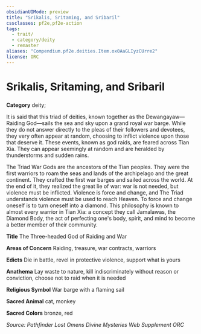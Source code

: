 ```yaml
---
obsidianUIMode: preview
title: "Srikalis, Sritaming, and Sribaril"
cssclasses: pf2e,pf2e-action
tags:
  - trait/
  - category/deity
  - remaster
aliases: "Compendium.pf2e.deities.Item.ox0AaGLIyzCUrre2"
license: ORC
---
```

# Srikalis, Sritaming, and Sribaril

### 

**Category** deity; 




It is said that this triad of deities, known together as the Dewangayaw—Raiding God—sails the sea and sky upon a grand royal war barge. While they do not answer directly to the pleas of their followers and devotees, they very often appear at random, choosing to inflict violence upon those that deserve it. These events, known as god raids, are feared across Tian Xia. They can appear seemingly at random and are heralded by thunderstorms and sudden rains.

The Triad War Gods are the ancestors of the Tian peoples. They were the first warriors to roam the seas and lands of the archipelago and the great continent. They crafted the first war barges and sailed across the world. At the end of it, they realized the great lie of war: war is not needed, but violence must be inflicted. Violence is force and change, and The Triad understands violence must be used to reach Heaven. To force and change oneself is to turn oneself into a diamond. This philosophy is known to almost every warrior in Tian Xia: a concept they call Jamalawas, the Diamond Body, the act of perfecting one's body, spirit, and mind to become a better member of their community.

**Title** The Three-headed God of Raiding and War

**Areas of Concern** Raiding, treasure, war contracts, warriors

**Edicts** Die in battle, revel in protective violence, support what is yours

**Anathema** Lay waste to nature, kill indiscriminately without reason or conviction, choose not to raid when it is needed

**Religious Symbol** War barge with a flaming sail

**Sacred Animal** cat, monkey

**Sacred Colors** bronze, red

*Source: Pathfinder Lost Omens Divine Mysteries Web Supplement*
*ORC*